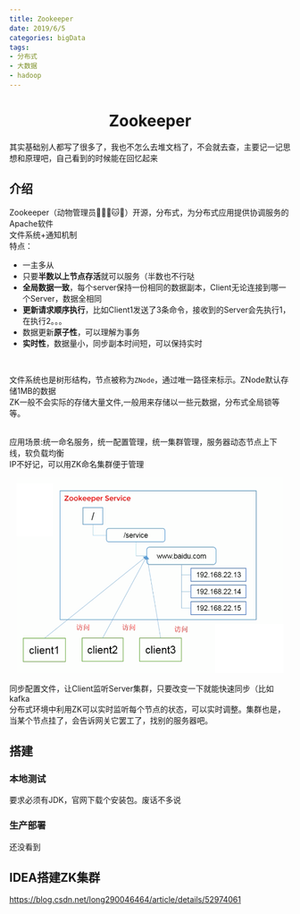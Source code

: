 ```yaml
---
title: Zookeeper
date: 2019/6/5
categories: bigData
tags:
- 分布式
- 大数据
- hadoop
---
```

<div align=center><h1>Zookeeper</h1></div>

其实基础别人都写了很多了，我也不怎么去堆文档了，不会就去查，主要记一记思想和原理吧，自己看到的时候能在回忆起来  

## 介绍
Zookeeper（动物管理员🐒🐊🦁️🐱🐶）开源，分布式，为分布式应用提供协调服务的Apache软件    
文件系统+通知机制  
特点：
- 一主多从
- 只要**半数以上节点存活**就可以服务（半数也不行哒
- **全局数据一致**，每个server保持一份相同的数据副本，Client无论连接到哪一个Server，数据全相同
- **更新请求顺序执行**，比如Client1发送了3条命令，接收到的Server会先执行1，在执行2。。。
- 数据更新**原子性**，可以理解为事务
- **实时性**，数据量小，同步副本时间短，可以保持实时
<br/>

文件系统也是树形结构，节点被称为`ZNode`，通过唯一路径来标示。ZNode默认存储1MB的数据  
ZK一般不会实际的存储大量文件,一般用来存储以一些元数据，分布式全局锁等等。  

<br/>应用场景:统一命名服务，统一配置管理，统一集群管理，服务器动态节点上下线，软负载均衡  
IP不好记，可以用ZK命名集群便于管理
<div align=center ><img src="./static/屏幕快照 2019-06-05 下午11.13.48.png" style="height: 350px"/></div>

同步配置文件，让Client监听Server集群，只要改变一下就能快速同步（比如kafka   
分布式环境中利用ZK可以实时监听每个节点的状态，可以实时调整。集群也是，当某个节点挂了，会告诉网关它罢工了，找别的服务器吧。  
## 搭建
### 本地测试
要求必须有JDK，官网下载个安装包。废话不多说
### 生产部署
还没看到
## IDEA搭建ZK集群
https://blog.csdn.net/long290046464/article/details/52974061
<Valine></Valine>